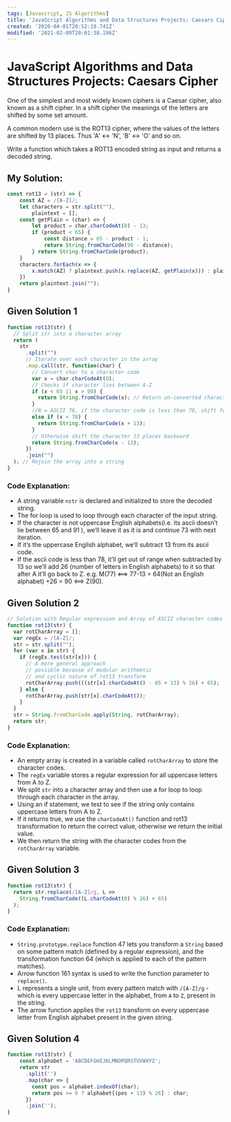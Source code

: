 ```yaml
---
tags: [Javascript, JS Algorithms]
title: 'JavaScript Algorithms and Data Structures Projects: Caesars Cipher'
created: '2020-04-01T20:52:18.741Z'
modified: '2021-02-09T20:01:38.196Z'
---
```


JavaScript Algorithms and Data Structures Projects: Caesars Cipher
==================================================================
One of the simplest and most widely known ciphers is a Caesar cipher, also known as a shift cipher. In a shift cipher the meanings of the letters are shifted by some set amount.

A common modern use is the ROT13 cipher, where the values of the letters are shifted by 13 places. Thus 'A' ↔ 'N', 'B' ↔ 'O' and so on.

Write a function which takes a ROT13 encoded string as input and returns a decoded string.

My Solution:
------------
``` javascript
const rot13 = (str) => {
    const AZ = /[A-Z]/;
    let characters = str.split(""),
        plaintext = [];
    const getPlain = (char) => {
        let product = char.charCodeAt(0) - 13;
        if (product < 65) {
            const distance = 65 - product - 1;
            return String.fromCharCode(90 - distance);
        } return String.fromCharCode(product);
    }
    characters.forEach(x => {
        x.match(AZ) ? plaintext.push(x.replace(AZ, getPlain(x))) : plaintext.push(x);
    })
    return plaintext.join("");
}
```
Given Solution 1
----------------
``` javascript
function rot13(str) {
  // Split str into a character array
  return (
    str
      .split("")
      // Iterate over each character in the array
      .map.call(str, function(char) {
        // Convert char to a character code
        var x = char.charCodeAt(0);
        // Checks if character lies between A-Z
        if (x < 65 || x > 90) {
          return String.fromCharCode(x); // Return un-converted character
        }
        //N = ASCII 78, if the character code is less than 78, shift forward 13 places
        else if (x < 78) {
          return String.fromCharCode(x + 13);
        }
        // Otherwise shift the character 13 places backward
        return String.fromCharCode(x - 13);
      })
      .join("")
  ); // Rejoin the array into a string
}
```
### Code Explanation:
* A string variable ```nstr``` is declared and initialized to store the decoded string.
* The for loop is used to loop through each character of the input string.
* If the character is not uppercase English alphabets(i.e. its ascii doesn’t lie between 65 and 91 ), we’ll leave it as it is and continue 73 with next iteration.
* If it’s the uppercase English alphabet, we’ll subtract 13 from its ascii code.
* If the ascii code is less than 78, it’ll get out of range when subtracted by 13 so we’ll add 26 (number of letters in English alphabets) to it so that after A it’ll go back to Z. e.g. M(77) <==> 77-13 = 64(Not an English alphabet) +26 = 90 <==> Z(90).

Given Solution 2
----------------
``` javascript
// Solution with Regular expression and Array of ASCII character codes
function rot13(str) {
  var rotCharArray = [];
  var regEx = /[A-Z]/;
  str = str.split("");
  for (var x in str) {
    if (regEx.test(str[x])) {
      // A more general approach
      // possible because of modular arithmetic
      // and cyclic nature of rot13 transform
      rotCharArray.push(((str[x].charCodeAt() - 65 + 13) % 26) + 65);
    } else {
      rotCharArray.push(str[x].charCodeAt());
    }
  }
  str = String.fromCharCode.apply(String, rotCharArray);
  return str;
}
```
### Code Explanation:
* An empty array is created in a variable called ```rotCharArray``` to store the character codes.
* The ```regEx``` variable stores a regular expression for all uppercase letters from A to Z.
* We split ```str``` into a character array and then use a for loop to loop through each character in the array.
* Using an if statement, we test to see if the string only contains uppercase letters from A to Z.
* If it returns true, we use the ```charCodeAt()``` function and rot13 transformation to return the correct value, otherwise we return the initial value.
* We then return the string with the character codes from the ```rotCharArray``` variable.

Given Solution 3
----------------
``` javascript
function rot13(str) {
  return str.replace(/[A-Z]/g, L =>
    String.fromCharCode((L.charCodeAt(0) % 26) + 65)
  );
}
```
### Code Explanation:
* ```String.prototype.replace``` function 47 lets you transform a ```String``` based on some pattern match (defined by a regular expression), and the transformation function 64 (which is applied to each of the pattern matches).
* Arrow function 161 syntax is used to write the function parameter to ```replace()```.
* L represents a single unit, from every pattern match with ```/[A-Z]/g``` - which is every uppercase letter in the alphabet, from ```A``` to ```Z```, present in the string.
* The arrow function applies the ```rot13``` transform on every uppercase letter from English alphabet present in the given string.

Given Solution 4
----------------
``` javascript
function rot13(str) {
    const alphabet = 'ABCDEFGHIJKLMNOPQRSTUVWXYZ';
    return str
      .split('')
      .map(char => {  
        const pos = alphabet.indexOf(char);      
        return pos >= 0 ? alphabet[(pos + 13) % 26] : char;
      })
      .join('');
}
```
